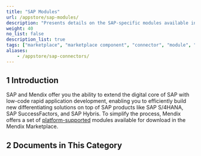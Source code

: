 ```yaml
---
title: "SAP Modules"
url: /appstore/sap-modules/
description: "Presents details on the SAP-specific modules available in the Mendix Marketplace."
weight: 40
no_list: false
description_list: true
tags: ["marketplace", "marketplace component", "connector", "module", "SAP"]
aliases:
    - /appstore/sap-connectors/
---
```


## 1 Introduction

SAP and Mendix offer you the ability to extend the digital core of SAP with low-code rapid application development, enabling you to efficiently build new differentiating solutions on top of SAP products like SAP S/4HANA, SAP SuccessFactors, and SAP Hybris. To simplify the process, Mendix offers a set of [platform-supported](/appstore/overview/#category) modules available for download in the Mendix Marketplace.

## 2 Documents in This Category
